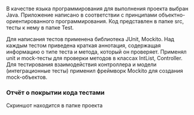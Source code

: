 
В качестве языка программирования для выполнения проекта выбран Java.
Приложение написано в соответствии с принципами объектно-ориентированного программирования.
Код представлен в папке src, тесты к нему в папке Test.

Для написания тестов применена библиотека JUnit, Mockito.
Над каждым тестом приведена краткая аннотация, содержащая информацию о типе теста и метода, который он проверяет.
Применял unit и mock-тесты для проверки методов в классах IntList, Controller.
Для тестирования взаимодействия контроллера и модели (интеграционные тесты) применил фреймворк Mockito для создания mock-объектов.

### Отчёт о покрытии кода тестами
Скриншот находится в папке проекта